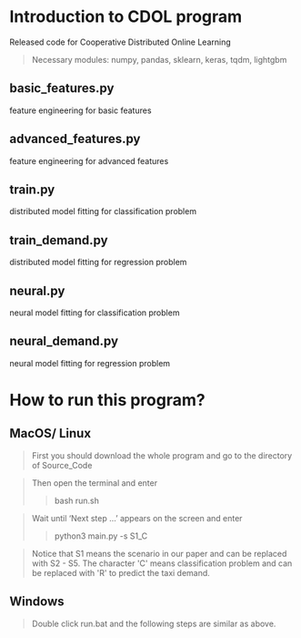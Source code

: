# Introduction to CDOL program
Released code for Cooperative Distributed Online Learning
> Necessary modules: numpy, pandas, sklearn, keras, tqdm, lightgbm
## basic_features.py
feature engineering for basic features

## advanced_features.py
feature engineering for advanced features

## train.py
distributed model fitting for classification problem

## train_demand.py
distributed model fitting for regression problem

## neural.py
neural model fitting for classification problem

## neural_demand.py
neural model fitting for regression problem

# How to run this program?
## MacOS/ Linux
> First you should download the whole program and go to the directory of Source_Code

> Then open the terminal and enter
>> bash run.sh

> Wait until ‘Next step ...’ appears on the screen and enter
>> python3 main.py -s S1_C

> Notice that S1 means the scenario in our paper and can be replaced with S2 - S5. The character 'C' means classification problem and can be replaced with 'R' to predict the taxi demand.

## Windows
> Double click run.bat and the following steps are similar as above.
